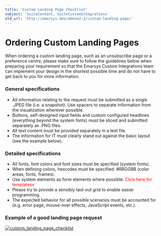 ```yaml
---
title: 'Custom Landing Page Checklist'
subject: 'SuiteContent, SuiteCustomIntegrations'
old_url: 'http://emarsys.dev/ebene2-2/custom-landing-page/'
---
```


Ordering Custom Landing Pages
=============================

 When ordering a custom landing page, such as an unsubscribe page or a preference centre, please make sure to follow the guidelines below when preparing your requirement so that the Emarsys Custom Integrations team can implement your design in the shortest possible time and do not have to get back to you for more information.

### General specifications

- All information relating to the request must be submitted as a single .JPEG file (i.e. a snapshot). Use spacers to separate information from the visualization wherever possible.
- Buttons, self-designed input fields and custom configured headlines (everything beyond the system fonts) must be sliced and submitted separately as .PNG files.
- All text content must be provided separately in a text file.
- The information for IT must clearly stand out against the basic layout (see the example below).

### Detailed specifications

- All fonts, font colors and font sizes must be specified (system fonts).
- When defining colors, hexcodes must be specified: #RRGGBB (color areas, fonts, frames).
- Use system elements as form elements where possible. <span style="color: #ff0000;">Click here for templates»</span>
- Please try to provide a sensibly laid-out grid to enable easier programming.
- The expected behavior for all possible scenarios must be accounted for (e.g. error page, mouse-over effects, JavaScript events, etc.).

### Example of a good landing page request

[![custom_landing_page_checklist](/assets/images/custom_landing_page_checklist.jpg)](/assets/images/custom_landing_page_checklist.jpg)